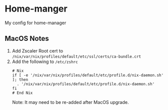 # Home-manger
My config for home-manager

## MacOS Notes
1. Add Zscaler Root cert to `/nix/var/nix/profiles/default/etc/ssl/certs/ca-bundle.crt`
2. Add the following to `/etc/zshrc`
    ```
    # Nix
    if [ -e '/nix/var/nix/profiles/default/etc/profile.d/nix-daemon.sh' ]; then
      . '/nix/var/nix/profiles/default/etc/profile.d/nix-daemon.sh'
    fi
    # End Nix
    ```
    Note: It may need to be re-added after MacOS upgrade.

